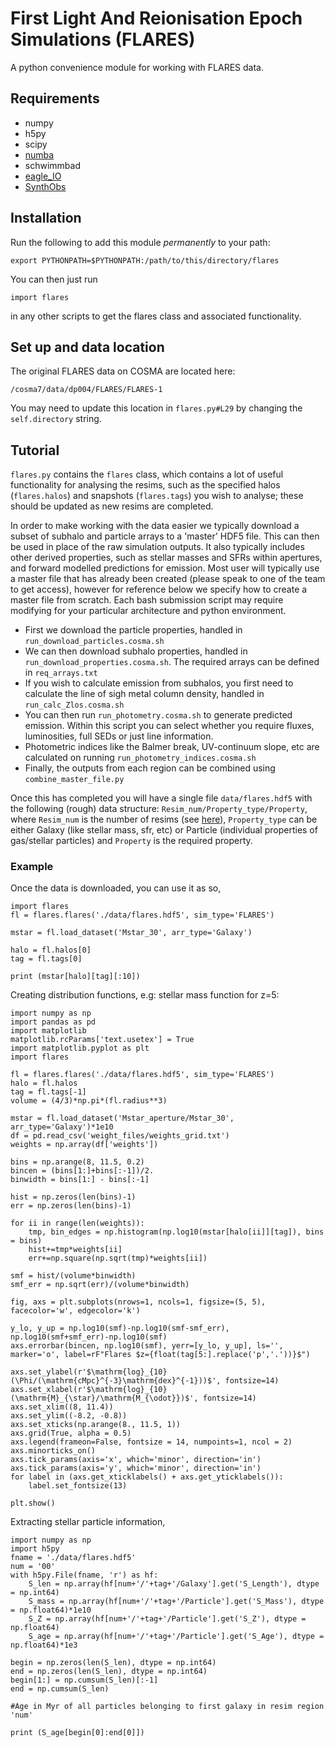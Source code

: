 # First Light And Reionisation Epoch Simulations (FLARES)

A python convenience module for working with FLARES data.

## Requirements

- numpy
- h5py
- scipy
- [numba](https://numba.readthedocs.io/en/stable/user/installing.html)
- schwimmbad
- [eagle_IO](https://github.com/flaresimulations/eagle_IO)
- [SynthObs](https://github.com/stephenmwilkins/SynthObs)

## Installation

Run the following to add this module *permanently* to your path:

    export PYTHONPATH=$PYTHONPATH:/path/to/this/directory/flares

You can then just run

    import flares

in any other scripts to get the flares class and associated functionality.

## Set up and data location

The original FLARES data on COSMA are located here:

    /cosma7/data/dp004/FLARES/FLARES-1

You may need to update this location in `flares.py#L29` by changing the `self.directory` string.


## Tutorial

`flares.py` contains the `flares` class, which contains a lot of useful functionality for analysing the resims, such as the specified halos (`flares.halos`) and snapshots (`flares.tags`) you wish to analyse; these should be updated as new resims are completed.

In order to make working with the data easier we typically download a subset of subhalo and particle arrays to a 'master' HDF5 file.
This can then be used in place of the raw simulation outputs.
It also typically includes other derived properties, such as stellar masses and SFRs within apertures, and forward modelled predictions for emission.
Most user will typically use a master file that has already been created (please speak to one of the team to get access), however for reference below we specify how to create a master file from scratch.
Each bash submission script may require modifying for your particular architecture and python environment.

- First we download the particle properties, handled in `run_download_particles.cosma.sh`
- We can then download subhalo properties, handled in `run_download_properties.cosma.sh`.  The required arrays can be defined in `req_arrays.txt`
- If you wish to calculate emission from subhalos, you first need to calculate the line of sigh metal column density, handled in `run_calc_Zlos.cosma.sh`
- You can then run `run_photometry.cosma.sh` to generate predicted emission. Within this script you can select whether you require fluxes, luminosities, full SEDs or just line information.
- Photometric indices like the Balmer break, UV-continuum slope, etc are calculated on running `run_photometry_indices.cosma.sh`
- Finally, the outputs from each region can be combined using `combine_master_file.py`

Once this has completed you will have a single file `data/flares.hdf5` with the following (rough) data structure: `Resim_num/Property_type/Property`, where `Resim_num` is the number of resims (see [here](https://docs.google.com/spreadsheets/d/1NzQee05rNCml1YEKXuD8L9JOW5Noh8oj9K9bcS2RQlY/edit?usp=sharing)), `Property_type` can be either Galaxy (like stellar mass, sfr, etc) or Particle (individual properties of gas/stellar particles) and `Property` is the required property.

### Example

Once the data is downloaded, you can use it as so,

```
import flares
fl = flares.flares('./data/flares.hdf5', sim_type='FLARES')

mstar = fl.load_dataset('Mstar_30', arr_type='Galaxy')

halo = fl.halos[0]
tag = fl.tags[0]

print (mstar[halo][tag][:10])
```

Creating distribution functions, e.g: stellar mass function for z=5:

```
import numpy as np
import pandas as pd
import matplotlib
matplotlib.rcParams['text.usetex'] = True
import matplotlib.pyplot as plt
import flares

fl = flares.flares('./data/flares.hdf5', sim_type='FLARES')
halo = fl.halos
tag = fl.tags[-1]
volume = (4/3)*np.pi*(fl.radius**3)

mstar = fl.load_dataset('Mstar_aperture/Mstar_30', arr_type='Galaxy')*1e10
df = pd.read_csv('weight_files/weights_grid.txt')
weights = np.array(df['weights'])

bins = np.arange(8, 11.5, 0.2)
bincen = (bins[1:]+bins[:-1])/2.
binwidth = bins[1:] - bins[:-1]

hist = np.zeros(len(bins)-1)
err = np.zeros(len(bins)-1)

for ii in range(len(weights)):
    tmp, bin_edges = np.histogram(np.log10(mstar[halo[ii]][tag]), bins = bins)
    hist+=tmp*weights[ii]
    err+=np.square(np.sqrt(tmp)*weights[ii])

smf = hist/(volume*binwidth)
smf_err = np.sqrt(err)/(volume*binwidth)

fig, axs = plt.subplots(nrows=1, ncols=1, figsize=(5, 5), facecolor='w', edgecolor='k')

y_lo, y_up = np.log10(smf)-np.log10(smf-smf_err), np.log10(smf+smf_err)-np.log10(smf)
axs.errorbar(bincen, np.log10(smf), yerr=[y_lo, y_up], ls='', marker='o', label=rF"Flares $z={float(tag[5:].replace('p','.'))}$")

axs.set_ylabel(r'$\mathrm{log}_{10}(\Phi/(\mathrm{cMpc}^{-3}\mathrm{dex}^{-1}))$', fontsize=14)
axs.set_xlabel(r'$\mathrm{log}_{10}(\mathrm{M}_{\star}/\mathrm{M_{\odot}})$', fontsize=14)
axs.set_xlim((8, 11.4))
axs.set_ylim((-8.2, -0.8))
axs.set_xticks(np.arange(8., 11.5, 1))
axs.grid(True, alpha = 0.5)
axs.legend(frameon=False, fontsize = 14, numpoints=1, ncol = 2)
axs.minorticks_on()
axs.tick_params(axis='x', which='minor', direction='in')
axs.tick_params(axis='y', which='minor', direction='in')
for label in (axs.get_xticklabels() + axs.get_yticklabels()):
    label.set_fontsize(13)

plt.show()
```

Extracting stellar particle information,

```
import numpy as np
import h5py
fname = './data/flares.hdf5'
num = '00'
with h5py.File(fname, 'r') as hf:
    S_len = np.array(hf[num+'/'+tag+'/Galaxy'].get('S_Length'), dtype = np.int64)
    S_mass = np.array(hf[num+'/'+tag+'/Particle'].get('S_Mass'), dtype = np.float64)*1e10
    S_Z = np.array(hf[num+'/'+tag+'/Particle'].get('S_Z'), dtype = np.float64)
    S_age = np.array(hf[num+'/'+tag+'/Particle'].get('S_Age'), dtype = np.float64)*1e3

begin = np.zeros(len(S_len), dtype = np.int64)
end = np.zeros(len(S_len), dtype = np.int64)
begin[1:] = np.cumsum(S_len)[:-1]
end = np.cumsum(S_len)

#Age in Myr of all particles belonging to first galaxy in resim region 'num'

print (S_age[begin[0]:end[0]])
```
